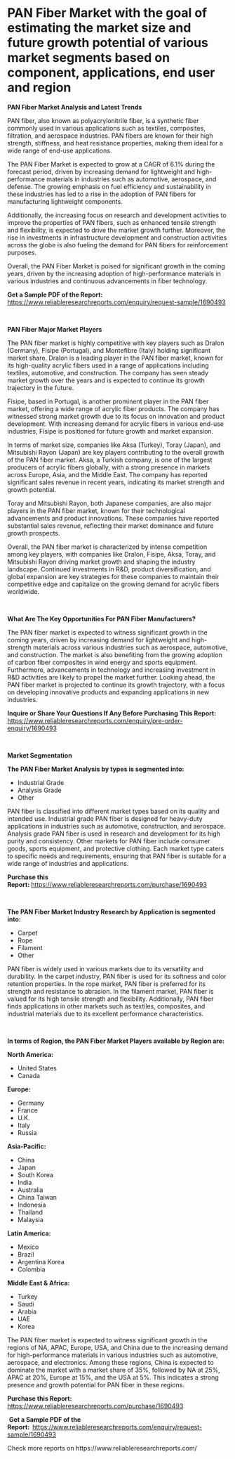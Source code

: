 <p><h1>PAN Fiber Market with the goal of estimating the market size and future growth potential of various market segments based on component, applications, end user and region</h1></p><p><strong>PAN Fiber Market Analysis and Latest Trends</strong></p>
<p><p>PAN fiber, also known as polyacrylonitrile fiber, is a synthetic fiber commonly used in various applications such as textiles, composites, filtration, and aerospace industries. PAN fibers are known for their high strength, stiffness, and heat resistance properties, making them ideal for a wide range of end-use applications.</p><p>The PAN Fiber Market is expected to grow at a CAGR of 6.1% during the forecast period, driven by increasing demand for lightweight and high-performance materials in industries such as automotive, aerospace, and defense. The growing emphasis on fuel efficiency and sustainability in these industries has led to a rise in the adoption of PAN fibers for manufacturing lightweight components.</p><p>Additionally, the increasing focus on research and development activities to improve the properties of PAN fibers, such as enhanced tensile strength and flexibility, is expected to drive the market growth further. Moreover, the rise in investments in infrastructure development and construction activities across the globe is also fueling the demand for PAN fibers for reinforcement purposes.</p><p>Overall, the PAN Fiber Market is poised for significant growth in the coming years, driven by the increasing adoption of high-performance materials in various industries and continuous advancements in fiber technology.</p></p>
<p><strong>Get a Sample PDF of the Report:&nbsp;</strong> <a href="https://www.reliableresearchreports.com/enquiry/request-sample/1690493">https://www.reliableresearchreports.com/enquiry/request-sample/1690493</a></p>
<p>&nbsp;</p>
<p><strong>PAN Fiber Major Market Players</strong></p>
<p><p>The PAN fiber market is highly competitive with key players such as Dralon (Germany), Fisipe (Portugal), and Montefibre (Italy) holding significant market share. Dralon is a leading player in the PAN fiber market, known for its high-quality acrylic fibers used in a range of applications including textiles, automotive, and construction. The company has seen steady market growth over the years and is expected to continue its growth trajectory in the future.</p><p>Fisipe, based in Portugal, is another prominent player in the PAN fiber market, offering a wide range of acrylic fiber products. The company has witnessed strong market growth due to its focus on innovation and product development. With increasing demand for acrylic fibers in various end-use industries, Fisipe is positioned for future growth and market expansion.</p><p>In terms of market size, companies like Aksa (Turkey), Toray (Japan), and Mitsubishi Rayon (Japan) are key players contributing to the overall growth of the PAN fiber market. Aksa, a Turkish company, is one of the largest producers of acrylic fibers globally, with a strong presence in markets across Europe, Asia, and the Middle East. The company has reported significant sales revenue in recent years, indicating its market strength and growth potential.</p><p>Toray and Mitsubishi Rayon, both Japanese companies, are also major players in the PAN fiber market, known for their technological advancements and product innovations. These companies have reported substantial sales revenue, reflecting their market dominance and future growth prospects.</p><p>Overall, the PAN fiber market is characterized by intense competition among key players, with companies like Dralon, Fisipe, Aksa, Toray, and Mitsubishi Rayon driving market growth and shaping the industry landscape. Continued investments in R&D, product diversification, and global expansion are key strategies for these companies to maintain their competitive edge and capitalize on the growing demand for acrylic fibers worldwide.</p></p>
<p>&nbsp;</p>
<p><strong>What Are The Key Opportunities For PAN Fiber Manufacturers?</strong></p>
<p><p>The PAN fiber market is expected to witness significant growth in the coming years, driven by increasing demand for lightweight and high-strength materials across various industries such as aerospace, automotive, and construction. The market is also benefiting from the growing adoption of carbon fiber composites in wind energy and sports equipment. Furthermore, advancements in technology and increasing investment in R&D activities are likely to propel the market further. Looking ahead, the PAN fiber market is projected to continue its growth trajectory, with a focus on developing innovative products and expanding applications in new industries.</p></p>
<p><strong>Inquire or Share Your Questions If Any Before Purchasing This Report:</strong> <a href="https://www.reliableresearchreports.com/enquiry/pre-order-enquiry/1690493">https://www.reliableresearchreports.com/enquiry/pre-order-enquiry/1690493</a></p>
<p>&nbsp;</p>
<p><strong>Market Segmentation</strong></p>
<p><strong>The PAN Fiber Market Analysis by types is segmented into:</strong></p>
<p><ul><li>Industrial Grade</li><li>Analysis Grade</li><li>Other</li></ul></p>
<p><p>PAN fiber is classified into different market types based on its quality and intended use. Industrial grade PAN fiber is designed for heavy-duty applications in industries such as automotive, construction, and aerospace. Analysis grade PAN fiber is used in research and development for its high purity and consistency. Other markets for PAN fiber include consumer goods, sports equipment, and protective clothing. Each market type caters to specific needs and requirements, ensuring that PAN fiber is suitable for a wide range of industries and applications.</p></p>
<p><strong>Purchase this Report:&nbsp;</strong><a href="https://www.reliableresearchreports.com/purchase/1690493">https://www.reliableresearchreports.com/purchase/1690493</a></p>
<p>&nbsp;</p>
<p><strong>The PAN Fiber Market Industry Research by Application is segmented into:</strong></p>
<p><ul><li>Carpet</li><li>Rope</li><li>Filament</li><li>Other</li></ul></p>
<p><p>PAN fiber is widely used in various markets due to its versatility and durability. In the carpet industry, PAN fiber is used for its softness and color retention properties. In the rope market, PAN fiber is preferred for its strength and resistance to abrasion. In the filament market, PAN fiber is valued for its high tensile strength and flexibility. Additionally, PAN fiber finds applications in other markets such as textiles, composites, and industrial materials due to its excellent performance characteristics.</p></p>
<p>&nbsp;</p>
<p><strong>In terms of Region, the PAN Fiber Market Players available by Region are:</strong></p>
<p>
    <p> <strong> North America: </strong>
        <ul>
            <li>United States</li>
            <li>Canada</li>
        </ul>
        </p> 
    <p> <strong> Europe: </strong>
        <ul>
            <li>Germany</li>
            <li>France</li>
            <li>U.K.</li>
            <li>Italy</li>
            <li>Russia</li>
        </ul>
        </p> 
    <p> <strong> Asia-Pacific: </strong>
        <ul>
            <li>China</li>
            <li>Japan</li>
            <li>South Korea</li>
            <li>India</li>
            <li>Australia</li>
            <li>China Taiwan</li>
            <li>Indonesia</li>
            <li>Thailand</li>
            <li>Malaysia</li>
        </ul>
        </p> 
    <p> <strong> Latin America: </strong>
        <ul>
            <li>Mexico</li>
            <li>Brazil</li>
            <li>Argentina Korea</li>
            <li>Colombia</li>
        </ul>
        </p> 
    <p> <strong> Middle East & Africa: </strong>
        <ul>
            <li>Turkey</li>
            <li>Saudi</li>
            <li>Arabia</li>
            <li>UAE</li>
            <li>Korea</li>
        </ul>
    </p>
    </p>
<p><p>The PAN fiber market is expected to witness significant growth in the regions of NA, APAC, Europe, USA, and China due to the increasing demand for high-performance materials in various industries such as automotive, aerospace, and electronics. Among these regions, China is expected to dominate the market with a market share of 35%, followed by NA at 25%, APAC at 20%, Europe at 15%, and the USA at 5%. This indicates a strong presence and growth potential for PAN fiber in these regions.</p></p>
<p><strong>Purchase this Report: </strong><a href="https://www.reliableresearchreports.com/purchase/1690493">https://www.reliableresearchreports.com/purchase/1690493</a></p>
<p>&nbsp;<strong>Get a Sample PDF of the Report:&nbsp;&nbsp;</strong><a href="https://www.reliableresearchreports.com/enquiry/request-sample/1690493">https://www.reliableresearchreports.com/enquiry/request-sample/1690493</a></p>
<p><strong></strong></p>
<p>Check more reports on https://www.reliableresearchreports.com/</p>